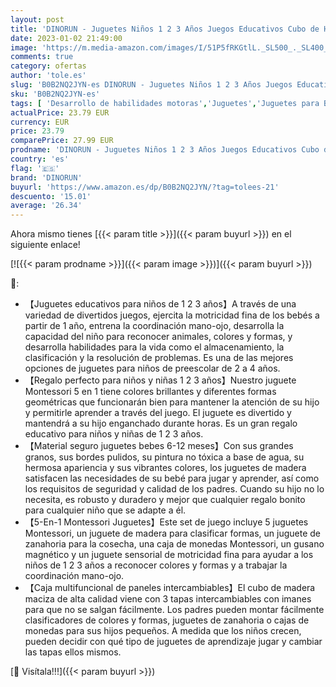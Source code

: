 ```yaml
---
layout: post
title: 'DINORUN - Juguetes Niños 1 2 3 Años Juegos Educativos Cubo de Habilidades Motoras de Madera para Bebés 6 9 12 meses 5 en 1 Cubo de Actividades Tablero de Apilamiento Clasificación Regalo Niña Niño 1 2 3 Años'
date: 2023-01-02 21:49:00
image: 'https://m.media-amazon.com/images/I/51P5fRKGtlL._SL500_._SL400_.jpg'
comments: true
category: ofertas
author: 'tole.es'
slug: 'B0B2NQ2JYN-es DINORUN - Juguetes Niños 1 2 3 Años Juegos Educativos Cubo...'
sku: 'B0B2NQ2JYN-es'
tags: [ 'Desarrollo de habilidades motoras','Juguetes','Juguetes para Bebés y primera infancia','Juguetes para apilar y encajar','Juguetes y juegos','bebés','dinorun','🇪🇸', ]
actualPrice: 23.79 EUR
currency: EUR
price: 23.79
comparePrice: 27.99 EUR
prodname: 'DINORUN - Juguetes Niños 1 2 3 Años Juegos Educativos Cubo de Habilidades Motoras de Madera para Bebés 6 9 12 meses 5 en 1 Cubo de Actividades Tablero de Apilamiento Clasificación Regalo Niña Niño 1 2 3 Años'
country: 'es'
flag: '🇪🇸'
brand: 'DINORUN'
buyurl: 'https://www.amazon.es/dp/B0B2NQ2JYN/?tag=tolees-21'
descuento: '15.01'
average: '26.34'
---
```


Ahora mismo tienes [{{< param title >}}]({{< param buyurl >}}) en el siguiente enlace!

[![{{< param prodname >}}]({{< param image >}})]({{< param buyurl >}})

🔎:

- 【Juguetes educativos para niños de 1 2 3 años】A través de una variedad de divertidos juegos, ejercita la motricidad fina de los bebés a partir de 1 año, entrena la coordinación mano-ojo, desarrolla la capacidad del niño para reconocer animales, colores y formas, y desarrolla habilidades para la vida como el almacenamiento, la clasificación y la resolución de problemas. Es una de las mejores opciones de juguetes para niños de preescolar de 2 a 4 años.
- 【Regalo perfecto para niños y niñas 1 2 3 años】Nuestro juguete Montessori 5 en 1 tiene colores brillantes y diferentes formas geométricas que funcionarán bien para mantener la atención de su hijo y permitirle aprender a través del juego. El juguete es divertido y mantendrá a su hijo enganchado durante horas. Es un gran regalo educativo para niños y niñas de 1 2 3 años.
- 【Material seguro juguetes bebes 6-12 meses】Con sus grandes granos, sus bordes pulidos, su pintura no tóxica a base de agua, su hermosa apariencia y sus vibrantes colores, los juguetes de madera satisfacen las necesidades de su bebé para jugar y aprender, así como los requisitos de seguridad y calidad de los padres. Cuando su hijo no lo necesita, es robusto y duradero y mejor que cualquier regalo bonito para cualquier niño que se adapte a él.
- 【5-En-1 Montessori Juguetes】Este set de juego incluye 5 juguetes Montessori, un juguete de madera para clasificar formas, un juguete de zanahoria para la cosecha, una caja de monedas Montessori, un gusano magnético y un juguete sensorial de motricidad fina para ayudar a los niños de 1 2 3 años a reconocer colores y formas y a trabajar la coordinación mano-ojo.
- 【Caja multifuncional de paneles intercambiables】El cubo de madera maciza de alta calidad viene con 3 tapas intercambiables con imanes para que no se salgan fácilmente. Los padres pueden montar fácilmente clasificadores de colores y formas, juguetes de zanahoria o cajas de monedas para sus hijos pequeños. A medida que los niños crecen, pueden decidir con qué tipo de juguetes de aprendizaje jugar y cambiar las tapas ellos mismos.

[🛒 Visítala!!!]({{< param buyurl >}})
